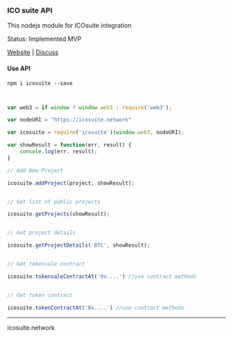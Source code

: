 ### ICO suite API

This nodejs module for ICOsuite integration

Status: Implemented MVP

[Website](http://icosuite.network) | [Discuss](https://t.me/icosuite)

#### Use API

```
npm i icosuite --save
```

```Javascript


var web3 = if window ? window.web3 : require('web3');

var nodeURI = "https://icosuite.network"

var icosuite = require('icosuite')(window.web3, nodeURI);

var showResult = function(err, result) {
    console.log(err, result);
}

// Add New Project

icosuite.addProject(project, showResult);


// Get list of public projects

icosuite.getProjects(showResult);


// Get project details

icosuite.getProjectDetails('BTC', showResult);


// Get tokensale contract

icosuite.tokensaleContractAt('0x....') //use contract methods


// Get token contract

icosuite.tokenContractAt('0x....') //use contract methods

```


-----------------

icosuite.network